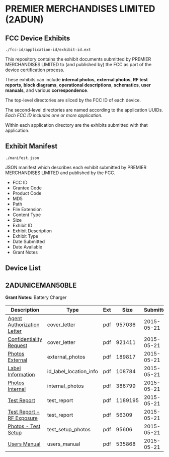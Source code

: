 # PREMIER MERCHANDISES LIMITED (2ADUN)
## FCC Device Exhibits

```
./fcc-id/application-id/exhibit-id.ext
```

This repository contains the exhibit documents submitted by PREMIER MERCHANDISES LIMITED to (and published by) the FCC as part of the device certification process.

These exhibits can include **internal photos**, **external photos**, **RF test reports**, **block diagrams**, **operational descriptions**, **schematics**, **user manuals**, and various **correspondence**.

The top-level directories are sliced by the FCC ID of each device.

The second-level directories are named according to the application UUIDs. *Each FCC ID includes one or more application.*

Within each application directory are the exhibits submitted with that application. 

## Exhibit Manifest

```
./manifest.json
```

JSON manifest which describes each exhibit submitted by PREMIER MERCHANDISES LIMITED and published by the FCC.

- FCC ID
- Grantee Code
- Product Code
- MD5
- Path
- File Extension
- Content Type
- Size
- Exhibit ID
- Exhibit Description
- Exhibit Type
- Date Submitted
- Date Available
- Grant Notes

## Device List
## 2ADUNICEMAN50BLE
**Grant Notes:** Battery Charger

| Description | Type | Ext | Size | Submitted | Available |
| ----------- | ---- | --- | ---- | --------- | --------- |
| [Agent Authorization Letter](2ADUNICEMAN50BLE/b7c3ade63e685115546230be49194197/2621458.pdf) | cover_letter | pdf | 957036 | 2015-05-21 | 2015-05-22 |
| [Confidentiality Request](2ADUNICEMAN50BLE/b7c3ade63e685115546230be49194197/2621459.pdf) | cover_letter | pdf | 921411 | 2015-05-21 | 2015-05-22 |
| [Photos External](2ADUNICEMAN50BLE/b7c3ade63e685115546230be49194197/2621454.pdf) | external_photos | pdf | 189817 | 2015-05-21 | 2015-05-22 |
| [Label Information](2ADUNICEMAN50BLE/b7c3ade63e685115546230be49194197/2621453.pdf) | id_label_location_info | pdf | 108784 | 2015-05-21 | 2015-05-22 |
| [Photos Internal](2ADUNICEMAN50BLE/b7c3ade63e685115546230be49194197/2621455.pdf) | internal_photos | pdf | 386799 | 2015-05-21 | 2015-05-22 |
| [Test Report](2ADUNICEMAN50BLE/b7c3ade63e685115546230be49194197/2621456.pdf) | test_report | pdf | 1189195 | 2015-05-21 | 2015-05-22 |
| [Test Report - RF Exposure](2ADUNICEMAN50BLE/b7c3ade63e685115546230be49194197/2621460.pdf) | test_report | pdf | 56309 | 2015-05-21 | 2015-05-22 |
| [Photos - Test Setup](2ADUNICEMAN50BLE/b7c3ade63e685115546230be49194197/2621457.pdf) | test_setup_photos | pdf | 95606 | 2015-05-21 | 2015-05-22 |
| [Users Manual](2ADUNICEMAN50BLE/b7c3ade63e685115546230be49194197/2621448.pdf) | users_manual | pdf | 535868 | 2015-05-21 | 2015-05-22 |

